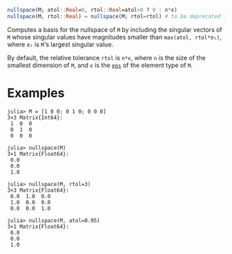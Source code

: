 ```julia
nullspace(M; atol::Real=0, rtol::Real=atol>0 ? 0 : n*ϵ)
nullspace(M, rtol::Real) = nullspace(M; rtol=rtol) # to be deprecated in Julia 2.0
```

Computes a basis for the nullspace of `M` by including the singular vectors of `M` whose singular values have magnitudes smaller than `max(atol, rtol*σ₁)`, where `σ₁` is `M`'s largest singular value.

By default, the relative tolerance `rtol` is `n*ϵ`, where `n` is the size of the smallest dimension of `M`, and `ϵ` is the [`eps`](@ref) of the element type of `M`.

# Examples

```jldoctest
julia> M = [1 0 0; 0 1 0; 0 0 0]
3×3 Matrix{Int64}:
 1  0  0
 0  1  0
 0  0  0

julia> nullspace(M)
3×1 Matrix{Float64}:
 0.0
 0.0
 1.0

julia> nullspace(M, rtol=3)
3×3 Matrix{Float64}:
 0.0  1.0  0.0
 1.0  0.0  0.0
 0.0  0.0  1.0

julia> nullspace(M, atol=0.95)
3×1 Matrix{Float64}:
 0.0
 0.0
 1.0
```
